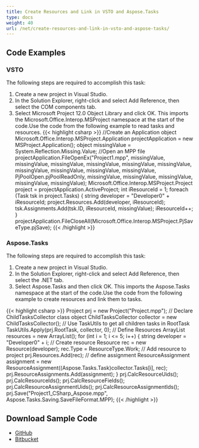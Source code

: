 ```yaml
---
title: Create Resources and Link in VSTO and Aspose.Tasks
type: docs
weight: 40
url: /net/create-resources-and-link-in-vsto-and-aspose-tasks/
---
```


## **Code Examples**
### **VSTO**
The following steps are required to accomplish this task:

1. Create a new project in Visual Studio.
2. In the Solution Explorer, right-click and select Add Reference, then select the COM components tab.
3. Select Microsoft Project 12.0 Object Library and click OK. This imports the Microsoft.Office.Interop.MSProject namespace at the start of the code.Use the code from the following example to read tasks and resources.
{{< highlight csharp >}}
//Create an Application object
Microsoft.Office.Interop.MSProject.Application projectApplication = new MSProject.Application();
object missingValue = System.Reflection.Missing.Value;
//Open an MPP file
projectApplication.FileOpenEx("Project1.mpp",
	missingValue, missingValue, missingValue, missingValue,
	missingValue, missingValue, missingValue, missingValue,
	missingValue, missingValue, PjPoolOpen.pjPoolReadOnly,
	missingValue, missingValue, missingValue, missingValue,
	missingValue);
Microsoft.Office.Interop.MSProject.Project project = projectApplication.ActiveProject;
int iResourceId = 1;
foreach (Task tsk in project.Tasks)
{
	string developer = "Developer0" + iResourceId;
	project.Resources.Add(developer, iResourceId);
	tsk.Assignments.Add(tsk.ID, iResourceId, missingValue);
	iResourceId++;
}
projectApplication.FileCloseAll(Microsoft.Office.Interop.MSProject.PjSaveType.pjSave);
{{< /highlight >}}

### **Aspose.Tasks**
The following steps are required to accomplish this task:

1. Create a new project in Visual Studio.
2. In the Solution Explorer, right-click and select Add Reference, then select the .NET tab.
3. Select Aspose.Tasks and then click OK. This imports the Aspose.Tasks namespace at the start of the code.Use the code from the following example to create resources and link them to tasks. 

{{< highlight csharp >}}
Project prj = new Project("Project.mpp");
// Declare ChildTasksCollector class object
ChildTasksCollector collector = new ChildTasksCollector();
// Use TaskUtils to get all children tasks in RootTask
TaskUtils.Apply(prj.RootTask, collector, 0);
// Define Resources
ArrayList resources = new ArrayList();
for (int i = 1; i <= 5; i++)
{
	string developer = "Developer0" + i;
	// Create resource
	Resource rec = new Resource(developer);
	rec.Type = ResourceType.Work;
	// Add resource to project
	prj.Resources.Add(rec);
	// define assignment
	ResourceAssignment assignment = new ResourceAssignment((Aspose.Tasks.Task)collector.Tasks[i], rec);
	prj.ResourceAssignments.Add(assignment);
}
prj.CalcResourceUids();
prj.CalcResourceIds();
prj.CalcResourceFields();
prj.CalcResourceAssignmentUids();
prj.CalcResourceAssignmentIds();
prj.Save("Project1_CSharp_Aspose.mpp", Aspose.Tasks.Saving.SaveFileFormat.MPP);
{{< /highlight >}}

## **Download Sample Code**
- [GitHub](https://github.com/aspose-tasks/Aspose.Tasks-for-.NET/releases/download/AsposeTaskNETVsVSTOProjectv1.1/Create.Resources.and.Link.Aspose.Tasks.zip)
- [Bitbucket](https://bitbucket.org/asposemarketplace/aspose-for-vsto/downloads/Create%20Resources%20and%20Link%20(Aspose.Tasks).zip)
